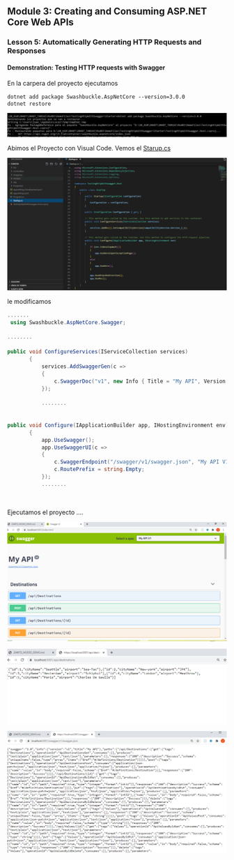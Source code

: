 ## Module 3: Creating and Consuming ASP.NET Core Web APIs

### Lesson 5: Automatically Generating HTTP Requests and Responses

#### Demonstration: Testing HTTP requests with Swagger



En la carpera del proyecto ejecutamos 

```bach
dotnet add package Swashbuckle.AspNetCore --version=3.0.0
dotnet restore
```

![c1](imagenes/c1.PNG)


Abimos el Proyecto con Visual Code. Vemos el [Starup.cs](Startup.cs)

![c1](imagenes/c2.PNG)



 le modificamos 
 
 
 ```c# 
 .......
  using Swashbuckle.AspNetCore.Swagger;
  
 ........
 
 public void ConfigureServices(IServiceCollection services)
        {
            services.AddSwaggerGen(c =>
            {
                c.SwaggerDoc("v1", new Info { Title = "My API", Version = "v1" });
            });
 
			........
 
 
 public void Configure(IApplicationBuilder app, IHostingEnvironment env)
		{
			app.UseSwagger();
			app.UseSwaggerUI(c =>
			{
				c.SwaggerEndpoint("/swagger/v1/swagger.json", "My API V1");
				c.RoutePrefix = string.Empty;
			});
			........
			
			
```		
			
Ejecutamos el proyecto ....			
	
![c1](imagenes/c3.PNG)

![c1](imagenes/c4.PNG)

![c1](imagenes/c5.PNG)
